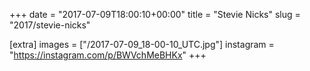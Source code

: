 +++
date = "2017-07-09T18:00:10+00:00"
title = "Stevie Nicks"
slug = "2017/stevie-nicks"

[extra]
images = ["/2017-07-09_18-00-10_UTC.jpg"]
instagram = "https://instagram.com/p/BWVchMeBHKx"
+++
